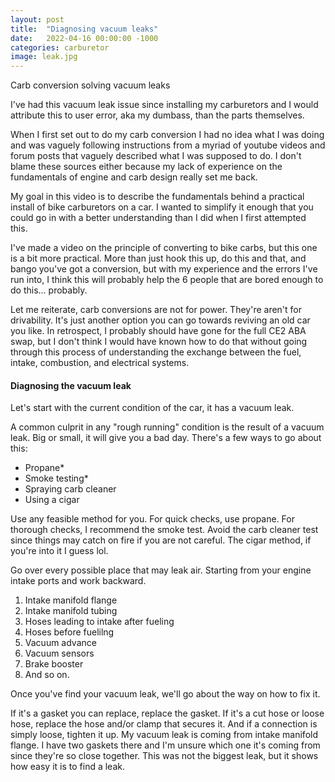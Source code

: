 ```yaml
---
layout: post
title:  "Diagnosing vacuum leaks"
date:   2022-04-16 00:00:00 -1000
categories: carburetor
image: leak.jpg
---
```


Carb conversion solving vacuum leaks

I've had this vacuum leak issue since installing my carburetors and I would attribute this to user error, aka my dumbass, than the parts themselves.

When I first set out to do my carb conversion I had no idea what I was doing and was vaguely following instructions from a myriad of youtube videos and forum posts that vaguely described what I was supposed to do. I don't blame these sources either because my lack of experience on the fundamentals of engine and carb design really set me back.

My goal in this video is to describe the fundamentals behind a practical install of bike carburetors on a car. I wanted to simplify it enough that you could go in with a better understanding than I did when I first attempted this. 

I've made a video on the principle of converting to bike carbs, but this one is a bit more practical. More than just hook this up, do this and that, and bango you've got a conversion, but with my experience and the errors I've run into, I think this will probably help the 6 people that are bored enough to do this... probably. 

Let me reiterate, carb conversions are not for power. They're aren't for drivability. It's just another option you can go towards reviving an old car you like. In retrospect, I probably should have gone for the full CE2 ABA swap, but I don't think I would have known how to do that without going through this process of understanding the exchange between the fuel, intake, combustion, and electrical systems.

#### Diagnosing the vacuum leak

Let's start with the current condition of the car, it has a vacuum leak.

A common culprit in any "rough running" condition is the result of a vacuum leak. Big or small, it will give you a bad day. There's a few ways to go about this:

- Propane*
- Smoke testing*
- Spraying carb cleaner
- Using a cigar

Use any feasible method for you. For quick checks, use propane. For thorough checks, I recommend the smoke test. Avoid the carb cleaner test since things may catch on fire if you are not careful. The cigar method, if you're into it I guess lol.

Go over every possible place that may leak air. Starting from your engine intake ports and work backward.
1. Intake manifold flange
2. Intake manifold tubing
3. Hoses leading to intake after fueling
4. Hoses before fuelilng
5. Vacuum advance
6. Vacuum sensors
7. Brake booster
8. And so on.

Once you've find your vacuum leak, we'll go about the way on how to fix it.

If it's a gasket you can replace, replace the gasket. If it's a cut hose or loose hose, replace the hose and/or clamp that secures it. And if a connection is simply loose, tighten it up. My vacuum leak is coming from intake manifold flange. I have two gaskets there and I'm unsure which one it's coming from since they're so close together.  This was not the biggest leak, but it shows how easy it is to find a leak.
